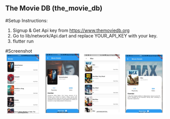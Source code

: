 ## The Movie DB (the_movie_db)

#Setup Instructions:
  1) Signup & Get Api key from  https://www.themoviedb.org
  2) Go to lib/network/Api.dart and replace YOUR_API_KEY with your key.
  3) flutter run
 
 #Screenshot
    ![alt text](https://github.com/PawanGhewande/the_movie_db/blob/main/screenshot.webp)
